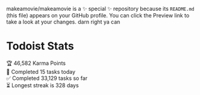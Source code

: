 makeamovie/makeamovie is a ✨ special ✨ repository because its `README.md` (this file) appears on your GitHub profile.
You can click the Preview link to take a look at your changes. darn right ya can

# Todoist Stats

<!-- TODO-IST:START -->
🏆  46,582 Karma Points           
🌸  Completed 15 tasks today           
✅  Completed 33,129 tasks so far           
⏳  Longest streak is 328 days
<!-- TODO-IST:END -->